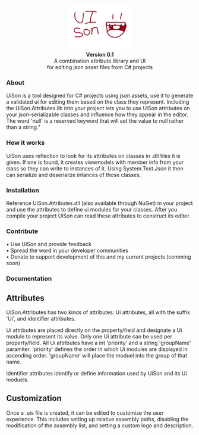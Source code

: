 <p align="center">
	<img src="https://raw.githubusercontent.com/knackname/UiSon/main/UiSon/Images/logo.png" alt="UiSon" width="180" /><br>
	<b>Version 0.1</b><br>
	A combination attribute library and UI</br>
  for editing json asset files from C# projects
</p>

### About

UiSon is a tool designed for C# projects using json assets, use it to generate a validated ui for editing them based on the class they represent. Including the UiSon.Attributes lib into your project lets you to use UiSon attributes on your json-serializable classes and influence how they appear in the editor. The word 'null' is a reserved keyword that will set the value to null rather than a string."

### How it works

UiSon uses reflection to look for its attributes on classes in .dll files it is given. If one is found, it creates viewmodels with member info from your class so they can write to instances of it. Using System.Text.Json it then can serialize and deserialize intances of those classes.

### Installation

Reference UiSon.Attributes.dll (also available through NuGet) in your project and use the attributes to define ui modules for your classes. After you compile your project UiSon can read these attributes to construct its editor.

### Contribute

• Use UiSon and provide feedback  
• Spread the word in your developer communities  
• Donate to support development of this and my current projects (comming soon)

### Documentation

## Attributes

UiSon.Attributes has two kinds of attributes: Ui attributes, all with the suffix 'Ui', and identifier attributes.

Ui attributes are placed directly on the property/field and designate a Ui module to represent its value. Only one Ui attribute can be used per property/field. All Ui attributes have a int 'priority' and a string 'groupName' paramiter. 'priority' defines the order in which Ui modules are displayed in ascending order. 'groupName' will place the moduel into the group of that name.

Identifier attributes identify or define information used by UiSon and its Ui moduels.

## Customization

Once a .uis file is created, it can be edited to customize the user experience. This includes setting up relative assembly paths, disabling the modification of the assembly list, and setting a custom logo and description.